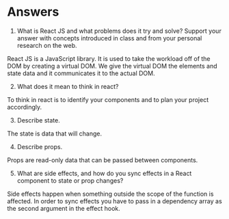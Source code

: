# Answers

1. What is React JS and what problems does it try and solve? Support your answer with concepts introduced in class and from your personal research on the web.

React JS is a JavaScript library. It is used to take the workload off of the DOM by creating a virtual DOM. We give the virtual DOM the elements and state data and it communicates it to the actual DOM.

2. What does it mean to think in react?

To think in react is to identify your components and to plan your project accordingly.  

3. Describe state.

The state is data that will change. 

4. Describe props.

Props are read-only data that can be passed between components. 

5. What are side effects, and how do you sync effects in a React component to state or prop changes?

Side effects happen when something outside the scope of the function is affected. In order to sync effects you have to pass in a dependency array as the second argument in the effect hook.